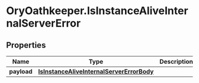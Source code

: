 # OryOathkeeper.IsInstanceAliveInternalServerError

## Properties
Name | Type | Description | Notes
------------ | ------------- | ------------- | -------------
**payload** | [**IsInstanceAliveInternalServerErrorBody**](IsInstanceAliveInternalServerErrorBody.md) |  | [optional] 


